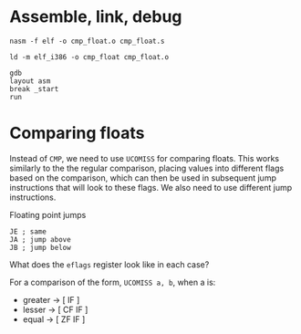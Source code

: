 # Assemble, link, debug

```
nasm -f elf -o cmp_float.o cmp_float.s

ld -m elf_i386 -o cmp_float cmp_float.o

gdb
layout asm
break _start
run
```

# Comparing floats

Instead of `CMP`, we need to use `UCOMISS` for comparing floats. This works similarly to the the regular comparison, placing values into different flags based on the comparison, which can then be used in subsequent jump instructions that will look to these flags. We also need to use different jump instructions.

Floating point jumps
```
JE ; same
JA ; jump above
JB ; jump below
```

What does the `eflags` register look like in each case?

For a comparison of the form, `UCOMISS a, b`, when a is:

- greater -> [ IF ]
- lesser -> [ CF IF ]
- equal -> [ ZF IF ]